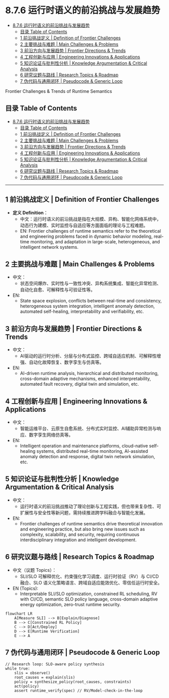 # 8.7.6 运行时语义的前沿挑战与发展趋势


<!-- TOC START -->

- [8.7.6 运行时语义的前沿挑战与发展趋势](#876-运行时语义的前沿挑战与发展趋势)
  - [目录 Table of Contents](#目录-table-of-contents)
  - [1 前沿挑战定义 | Definition of Frontier Challenges](#1-前沿挑战定义-definition-of-frontier-challenges)
  - [2 主要挑战与难题 | Main Challenges & Problems](#2-主要挑战与难题-main-challenges-problems)
  - [3 前沿方向与发展趋势 | Frontier Directions & Trends](#3-前沿方向与发展趋势-frontier-directions-trends)
  - [4 工程创新与应用 | Engineering Innovations & Applications](#4-工程创新与应用-engineering-innovations-applications)
  - [5 知识论证与批判性分析 | Knowledge Argumentation & Critical Analysis](#5-知识论证与批判性分析-knowledge-argumentation-critical-analysis)
  - [6 研究议题与路线 | Research Topics & Roadmap](#6-研究议题与路线-research-topics-roadmap)
  - [7 伪代码与通用闭环 | Pseudocode & Generic Loop](#7-伪代码与通用闭环-pseudocode-generic-loop)

<!-- TOC END -->

Frontier Challenges & Trends of Runtime Semantics

## 目录 Table of Contents

- [8.7.6 运行时语义的前沿挑战与发展趋势](#876-运行时语义的前沿挑战与发展趋势)
  - [目录 Table of Contents](#目录-table-of-contents)
  - [1 前沿挑战定义 | Definition of Frontier Challenges](#1-前沿挑战定义--definition-of-frontier-challenges)
  - [2 主要挑战与难题 | Main Challenges \& Problems](#2-主要挑战与难题--main-challenges--problems)
  - [3 前沿方向与发展趋势 | Frontier Directions \& Trends](#3-前沿方向与发展趋势--frontier-directions--trends)
  - [4 工程创新与应用 | Engineering Innovations \& Applications](#4-工程创新与应用--engineering-innovations--applications)
  - [5 知识论证与批判性分析 | Knowledge Argumentation \& Critical Analysis](#5-知识论证与批判性分析--knowledge-argumentation--critical-analysis)
  - [6 研究议题与路线 | Research Topics \& Roadmap](#6-研究议题与路线--research-topics--roadmap)
  - [7 伪代码与通用闭环 | Pseudocode \& Generic Loop](#7-伪代码与通用闭环--pseudocode--generic-loop)

---

## 1 前沿挑战定义 | Definition of Frontier Challenges

- **定义 Definition**：
  - 中文：运行时语义的前沿挑战是指在大规模、异构、智能化网络系统中，动态行为建模、实时监控与自适应等方面面临的理论与工程难题。
  - EN: Frontier challenges of runtime semantics refer to the theoretical and engineering problems faced in dynamic behavior modeling, real-time monitoring, and adaptation in large-scale, heterogeneous, and intelligent network systems.

## 2 主要挑战与难题 | Main Challenges & Problems

- 中文：
  - 状态空间爆炸、实时性与一致性冲突、异构系统集成、智能化异常检测、自动化自愈、可解释性与可验证性等。
- EN:
  - State space explosion, conflicts between real-time and consistency, heterogeneous system integration, intelligent anomaly detection, automated self-healing, interpretability and verifiability, etc.

## 3 前沿方向与发展趋势 | Frontier Directions & Trends

- 中文：
  - AI驱动的运行时分析、分层与分布式监控、跨域自适应机制、可解释性增强、自动化故障恢复、数字孪生与仿真等。
- EN:
  - AI-driven runtime analysis, hierarchical and distributed monitoring, cross-domain adaptive mechanisms, enhanced interpretability, automated fault recovery, digital twin and simulation, etc.

## 4 工程创新与应用 | Engineering Innovations & Applications

- 中文：
  - 智能运维平台、云原生自愈系统、分布式实时监控、AI辅助异常检测与响应、数字孪生网络仿真等。
- EN:
  - Intelligent operation and maintenance platforms, cloud-native self-healing systems, distributed real-time monitoring, AI-assisted anomaly detection and response, digital twin network simulation, etc.

## 5 知识论证与批判性分析 | Knowledge Argumentation & Critical Analysis

- 中文：
  - 运行时语义的前沿挑战推动了理论创新与工程实践，但也带来复杂性、可扩展性与安全性等新问题，需持续推进跨学科融合与智能化发展。
- EN:
  - Frontier challenges of runtime semantics drive theoretical innovation and engineering practice, but also bring new issues such as complexity, scalability, and security, requiring continuous interdisciplinary integration and intelligent development.

## 6 研究议题与路线 | Research Topics & Roadmap

- 中文（议题 Topics）：
  - SLI/SLO 可解释优化、约束强化学习调度、运行时验证（RV）与 CI/CD 融合、SLO 语义化策略语言、跨域自适应能效优化、零信任运行时安全。
- EN (Topics):
  - Interpretable SLI/SLO optimization, constrained RL scheduling, RV with CI/CD, semantic SLO policy language, cross-domain adaptive energy optimization, zero-trust runtime security.

```mermaid
flowchart LR
    A[Measure SLI] --> B[Explain/Diagnose]
    B --> C[Constrained RL Policy]
    C --> D[Act/Deploy]
    D --> E[Runtime Verification]
    E --> A
```

## 7 伪代码与通用闭环 | Pseudocode & Generic Loop

```pseudo
// Research loop: SLO-aware policy synthesis
while true:
    slis = observe()
    root_causes = explain(slis)
    policy = synthesize_policy(root_causes, constraints)
    act(policy)
    assert runtime_verify(spec) // RV/Model-check-in-the-loop
```
